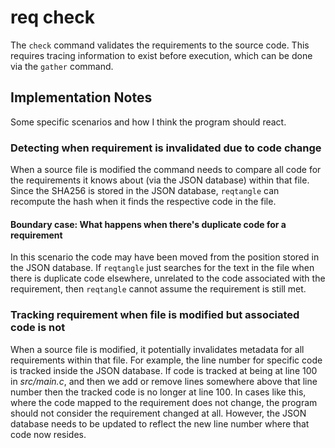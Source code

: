 # req check
The `check` command validates the requirements to the source code.
This requires tracing information to exist before execution, which can be done via the `gather` command.

## Implementation Notes
Some specific scenarios and how I think the program should react.

### Detecting when requirement is invalidated due to code change
When a source file is modified the command needs to compare all code for the requirements it knows about (via the JSON database) within that file.
Since the SHA256 is stored in the JSON database, `reqtangle` can recompute the hash when it finds the respective code in the file.

#### Boundary case: What happens when there's duplicate code for a requirement
In this scenario the code may have been moved from the position stored in the JSON database.
If `reqtangle` just searches for the text in the file when there is duplicate code elsewhere, unrelated to the code associated with the requirement, then `reqtangle` cannot assume the requirement is still met.

### Tracking requirement when file is modified but associated code is not
When a source file is modified, it potentially invalidates metadata for all requirements within that file.
For example, the line number for specific code is tracked inside the JSON database.
If code is tracked at being at line 100 in _src/main.c_, and then we add or remove lines somewhere above that line number then the tracked code is no longer at line 100.
In cases like this, where the code mapped to the requirement does not change, the program should not consider the requirement changed at all.
However, the JSON database needs to be updated to reflect the new line number where that code now resides.